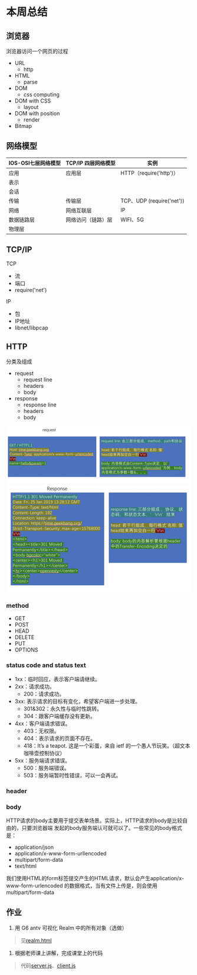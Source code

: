 # 本周总结

## 浏览器

浏览器访问一个网页的过程

* URL
  * http
* HTML
  * parse
* DOM
  * css computing
* DOM with CSS
  * layout
* DOM with position
  * render
* Bitmap

## 网络模型

IOS-OSI七层网络模型| TCP/IP 四层网络模型 | 实例
---------|----------|----------
 应用 | 应用层 | HTTP（require('http')）
 表示 | |
 会话 | |
 传输 | 传输层| TCP、UDP (require('net'))
 网络 | 网络互联层| IP
 数据链路层 | 网络访问（链路）层| WIFI、5G
 物理层 | |

## TCP/IP

TCP

* 流
* 端口
* require('net')

IP

* 包
* IP地址
* libnet/libpcap

## HTTP

分类及组成

* request
  * request line
  * headers
  * body
* response
  * response line
  * headers
  * body

![request](./request.png)
![response](./response.png)

### method

* GET
* POST
* HEAD
* DELETE
* PUT
* OPTIONS

### status code and status text

* 1xx：临时回应，表示客户端请继续。
* 2xx：请求成功。
  * 200：请求成功。
* 3xx: 表示请求的目标有变化，希望客户端进一步处理。
  * 301&302：永久性与临时性跳转。
  * 304：跟客户端缓存没有更新。
* 4xx：客户端请求错误。
  * 403：无权限。
  * 404：表示请求的页面不存在。
  * 418：It’s a teapot. 这是一个彩蛋，来自 ietf 的一个愚人节玩笑。（超文本咖啡壶控制协议）
* 5xx：服务端请求错误。
  * 500：服务端错误。
  * 503：服务端暂时性错误，可以一会再试。

### header

### body

HTTP请求的body主要用于提交表单场景。实际上，HTTP请求的body是比较自由的，只要浏览器端
发起的body服务端认可就可以了。一些常见的body格式是：

* application/json
* application/x-www-form-urllencoded
* multipart/form-data
* text/html

我们使用HTML的form标签提交产生的HTML请求，默认会产生application/x-www-form-urlencoded
的数据格式，当有文件上传是，则会使用multipart/form-data

## 作业

1. 用 G6 antv 可视化 Realm 中的所有对象（选做）

> 见[realm.html](./realm.html)

1. 根据老师课上讲解，完成课堂上的代码

> 代码[server.js](./toy-browser/server.js)、[client.js](./toy-browser/client.js)
